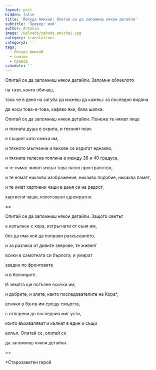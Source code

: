 ```yaml
---
layout: post
hidden: false
title: 'Йехуда Амихай: Опитай се да запомниш някои детайли'
subtitle: 'Превод: мой'
author: Antonia
image: /Uploads/yehuda_amichai.jpg
category: translations
category2: ''
tags:
  - Йехуда Амихай
  - поезия
  - превод
schedule: ''
---
```

Опитай се да запомниш някои детайли. Запомни облеклото

на тази, която обичаш,

така че в деня на загуба да можеш да кажеш: за последно видяна

да носи това-и-това, кафяво яке, бяла шапка.

Опитай се да запомниш някои детайли. Понеже те нямат лице

и тяхната душа е скрита, и техният плач

е същият като смеха им,

и тяхното мълчание и викове се издигат еднакво,

и тяхната телесна топлина е между 36 и 40 градуса, 

и те нямат живот извън това тясно пространство,

и те нямат никакво изображение, никакво подобие, никаква памет,

и те имат хартиени чаши в деня си на радост,

хартиени чаши, използвани еднократно.

\==

Опитай се да запомниш някои детайли. Защото светът

е изпълнен с хора, изтръгнати от съня им,

без да има кой да поправи разкъсването,

и за разлика от дивите зверове, те живеят

всеки в самотната си бърлога, и умират

заедно по фронтовете

и в болниците.

И земята ще погълне всички им,

и добрите, и злите, както последователите на Кора*,

всички в бунта им срещу смъртта,

с отворени до последния миг усти,

които възхваляват и кълнат в един и същи

вопъл. Опитай се, опитай се

да запомниш някои детайли. 

\==

\*Старозаветен герой
